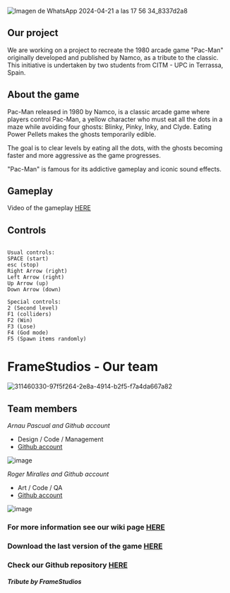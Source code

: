 ![Imagen de WhatsApp 2024-04-21 a las 17 56 34_8337d2a8](https://github.com/Pascra/Pac-Man/assets/160216424/ef9e5cbf-7fd0-4f13-bc90-53c4d20a6e49)

## Our project 

We are working on a project to recreate the 1980 arcade game "Pac-Man" originally developed and published by Namco, as a tribute to the classic. This initiative is undertaken by two students from CITM - UPC in Terrassa, Spain.

## About the game

Pac-Man released in 1980 by Namco, is a classic arcade game where players control Pac-Man, a yellow character who must eat all the dots in a maze while avoiding four ghosts: Blinky, Pinky, Inky, and Clyde. Eating Power Pellets makes the ghosts temporarily edible. 

The goal is to clear levels by eating all the dots, with the ghosts becoming faster and more aggressive as the game progresses. 

"Pac-Man" is famous for its addictive gameplay and iconic sound effects.

## Gameplay

Video of the gameplay [HERE](https://youtu.be/bNXHK0QfDpg)

## Controls
~~~~~~~~~~~~~~~

Usual controls:
SPACE (start)
esc (stop)
Right Arrow (right)
Left Arrow (right)
Up Arrow (up)
Down Arrow (down)

Special controls:
2 (Second level)
F1 (colliders)
F2 (Win)
F3 (Lose)
F4 (God mode)
F5 (Spawn items randomly)

~~~~~~~~~~~~~~~

# FrameStudios - Our team

![311460330-97f5f264-2e8a-4914-b2f5-f7a4da667a82](https://github.com/Pascra/Pac-Man/assets/160216424/10c01ef0-be32-4d84-a5b6-701ed7fa1327)

## Team members

_Arnau Pascual and Github account_

* Design / Code / Management
* [Github account](https://github.com/Pascra)
  
 ![image](https://github.com/Pascra/Pac-Man/assets/160216424/46251066-7879-478c-afe9-56c7ef9d027b)


_Roger Miralles and Github account_

* Art / Code / QA
* [Github account](https://github.com/Roster247)
  
 ![image](https://github.com/Pascra/Pac-Man/assets/160216424/f4575d55-e701-4ef9-8ec8-652da0fecf6a)




### For more information see our wiki page [HERE](https://github.com/Pascra/Game-Analysis-Pac-Man/wiki)
### Download the last version of the game [HERE](https://github.com/Pascra/Pac-Man/releases/tag/Pac-Man_Alpha)
### Check our Github repository [HERE](https://github.com/Pascra/Pac-Man)



#### _Tribute by FrameStudios_
